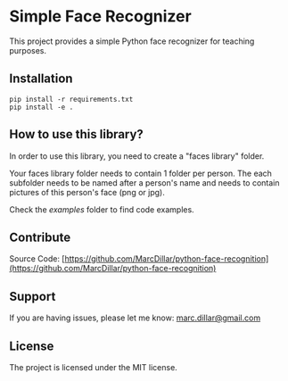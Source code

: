 # Simple Face Recognizer

This project provides a simple Python face recognizer for teaching purposes.

## Installation

    pip install -r requirements.txt
    pip install -e .

## How to use this library?

In order to use this library, you need to create a "faces library" folder.

Your faces library folder needs to contain 1 folder per person.
The each subfolder needs to be named after a person's name and needs to contain pictures of this person's face (png or jpg).

Check the _examples_ folder to find code examples.

## Contribute

Source Code: [https://github.com/MarcDillar/python-face-recognition](https://github.com/MarcDillar/python-face-recognition)

## Support

If you are having issues, please let me know: [marc.dillar@gmail.com](mailto:marc.dillar@gmail.com)

## License

The project is licensed under the MIT license.
